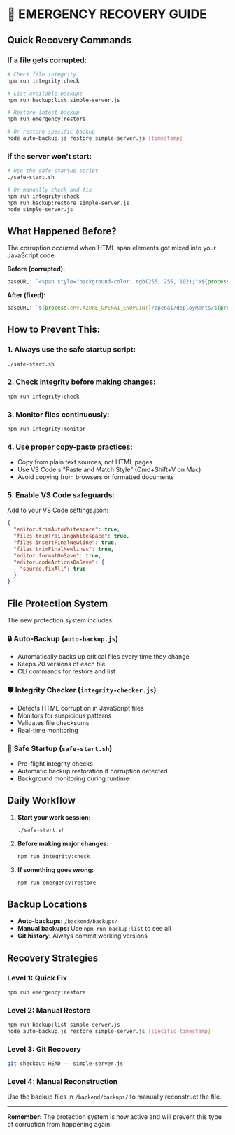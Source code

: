# 🚨 EMERGENCY RECOVERY GUIDE

## Quick Recovery Commands

### If a file gets corrupted:

```bash
# Check file integrity
npm run integrity:check

# List available backups
npm run backup:list simple-server.js

# Restore latest backup
npm run emergency:restore

# Or restore specific backup
node auto-backup.js restore simple-server.js [timestamp]
```

### If the server won't start:

```bash
# Use the safe startup script
./safe-start.sh

# Or manually check and fix
npm run integrity:check
npm run backup:restore simple-server.js
node simple-server.js
```

## What Happened Before?

The corruption occurred when HTML span elements got mixed into your JavaScript code:

**Before (corrupted):**

```javascript
baseURL: `<span style="background-color: rgb(255, 255, 102);">${process.env.AZURE_OPENAI_ENDPOINT}</span>/openai/deployments/<span style="background-color: rgb(255, 255, 102);">${process.env.AZURE_OPENAI_DEPLOYMENT}</span>`,
```

**After (fixed):**

```javascript
baseURL: `${process.env.AZURE_OPENAI_ENDPOINT}/openai/deployments/${process.env.AZURE_OPENAI_DEPLOYMENT}`,
```

## How to Prevent This:

### 1. **Always use the safe startup script:**

```bash
./safe-start.sh
```

### 2. **Check integrity before making changes:**

```bash
npm run integrity:check
```

### 3. **Monitor files continuously:**

```bash
npm run integrity:monitor
```

### 4. **Use proper copy-paste practices:**

- Copy from plain text sources, not HTML pages
- Use VS Code's "Paste and Match Style" (Cmd+Shift+V on Mac)
- Avoid copying from browsers or formatted documents

### 5. **Enable VS Code safeguards:**

Add to your VS Code settings.json:

```json
{
  "editor.trimAutoWhitespace": true,
  "files.trimTrailingWhitespace": true,
  "files.insertFinalNewline": true,
  "files.trimFinalNewlines": true,
  "editor.formatOnSave": true,
  "editor.codeActionsOnSave": {
    "source.fixAll": true
  }
}
```

## File Protection System

The new protection system includes:

### 🔒 **Auto-Backup (`auto-backup.js`)**

- Automatically backs up critical files every time they change
- Keeps 20 versions of each file
- CLI commands for restore and list

### 🛡️ **Integrity Checker (`integrity-checker.js`)**

- Detects HTML corruption in JavaScript files
- Monitors for suspicious patterns
- Validates file checksums
- Real-time monitoring

### 🚀 **Safe Startup (`safe-start.sh`)**

- Pre-flight integrity checks
- Automatic backup restoration if corruption detected
- Background monitoring during runtime

## Daily Workflow

1. **Start your work session:**

   ```bash
   ./safe-start.sh
   ```

2. **Before making major changes:**

   ```bash
   npm run integrity:check
   ```

3. **If something goes wrong:**
   ```bash
   npm run emergency:restore
   ```

## Backup Locations

- **Auto-backups:** `/backend/backups/`
- **Manual backups:** Use `npm run backup:list` to see all
- **Git history:** Always commit working versions

## Recovery Strategies

### Level 1: Quick Fix

```bash
npm run emergency:restore
```

### Level 2: Manual Restore

```bash
npm run backup:list simple-server.js
node auto-backup.js restore simple-server.js [specific-timestamp]
```

### Level 3: Git Recovery

```bash
git checkout HEAD -- simple-server.js
```

### Level 4: Manual Reconstruction

Use the backup files in `/backend/backups/` to manually reconstruct the file.

---

**Remember:** The protection system is now active and will prevent this type of corruption from happening again!
